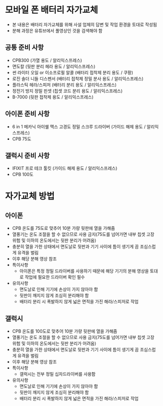 # 모바일 폰 배터리 자가교체
- 본 내용은 배터리 자가교체를 위해 사설 업체의 답변 및 작업 환경을 토대로 작성됨
- 분해 과정은 유튜브에서 풀영상인 것을 검색해야 함
## 공통 준비 사항
- CPB300 (가열 용도 / 알리익스프레스)
- 면도칼 (뒷판 분리 헤라 용도 / 알리익스프레스)
- 썬 라이터 오일 or 이소프로필 알콜 (배터리 접착제 분리 용도 / 쿠팡)
- 로진 솔더 니들 디스펜서 (배터리 접착제 정밀 분사 용도 / 알리익스프레스)
- 플라스틱 헤라/스피저 (배터리 분리 용도 / 알리익스프레스)
- 정전기 방지 정밀 핀셋 (칩셋 코드 분리 용도 / 알리익스프레스)
- B-7000 (뒷판 접착제 용도 / 알리익스프레스)

## 아이폰 준비 사항
- 6 in 1 메카닉 아이쉘 맥스 고경도 정밀 스크루 드라이버 (가이드 해제 용도 / 알리익스프레스)
- CPB 75도

## 갤럭시 준비 사항
- IFIXIT 프로 테크 툴킷 (가이드 해제 용도 / 알리익스프레스)
- CPB 100도

# 자가교체 방법
## 아이폰
- CPB 온도를 75도로 맞추어 10분 가량 뒷판에 열을 가해줌
- 열풍기는 온도 조절을 할 수 없으므로 사용 금지(75도를 넘어가면 내부 칩셋 고장 위험 및 이하의 온도에서는 뒷판 분리가 어려움)
- 충분히 열을 가한 상태에서 면도날로 뒷판과 기기 사이에 틈이 생기게 끔 조심스럽게 유격을 벌림
- 이후 해당 분해 영상 참조
- 특이사항
	- 아이폰은 특정 정밀 드라이버를 사용하기 때문에 해당 기기의 분해 영상을 토대로 작업에 필요한 드라이버 확인 필수
- 유의사항
	- 면도날로 인해 기기에 손상이 가지 않아야 함
	- 뒷판이 깨지지 않게 조심히 분리해야 함
	- 배터리 분리 시 폭발하지 않게 넓은 면적을 가진 해라/스피저로 작업

## 갤럭시
- CPB 온도를 100도로 맞추어 10분 가량 뒷판에 열을 가해줌
- 열풍기는 온도 조절을 할 수 없으므로 사용 금지(75도를 넘어가면 내부 칩셋 고장 위험 및 이하의 온도에서는 뒷판 분리가 어려움)
- 충분히 열을 가한 상태에서 면도날로 뒷판과 기기 사이에 틈이 생기게 끔 조심스럽게 유격을 벌림
- 이후 해당 분해 영상 참조
- 특이사항
	- 갤럭시는 전부 정밀 십자드라이버를 사용함
- 유의사항
	- 면도날로 인해 기기에 손상이 가지 않아야 함
	- 뒷판이 깨지지 않게 조심히 분리해야 함
	- 배터리 분리 시 폭발하지 않게 넓은 면적을 가진 해라/스피저로 작업